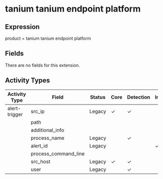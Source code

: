 tanium tanium endpoint platform
===============================

Expression
----------

product = tanium tanium endpoint platform

Fields
------

There are no fields for this extension.

Activity Types
--------------

| Activity Type | Field                | Status | Core     | Detection | Informational |
| ------------- | -------------------- | ------ | -------- | --------- | ------------- |
| alert-trigger | src_ip               | Legacy | &#10003; | &#10003;  |               |
|               | path                 |        |          |           |               |
|               | additional_info      |        |          |           |               |
|               | process_name         | Legacy |          | &#10003;  |               |
|               | alert_id             | Legacy |          |           | &#10003;      |
|               | process_command_line |        |          |           |               |
|               | src_host             | Legacy | &#10003; | &#10003;  |               |
|               | user                 | Legacy |          | &#10003;  |               |

